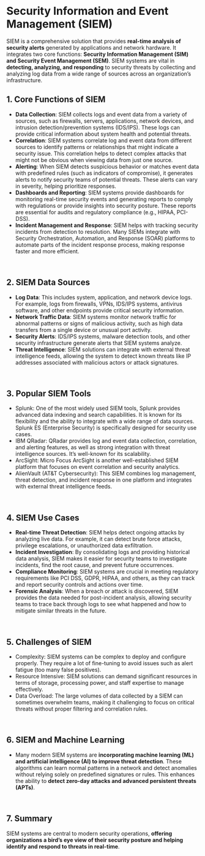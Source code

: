 <br>

# Security Information and Event Management (SIEM)
SIEM is a comprehensive solution that provides **real-time analysis of security alerts** generated by applications and network hardware. It integrates two core functions: **Security Information Management (SIM) and Security Event Management (SEM)**. SIEM systems are vital in **detecting, analyzing, and responding** to security threats by collecting and analyzing log data from a wide range of sources across an organization’s infrastructure.

## 1. Core Functions of SIEM
  - **Data Collection**: SIEM collects logs and event data from a variety of sources, such as firewalls, servers, applications, network devices, and intrusion detection/prevention systems (IDS/IPS). These logs can provide critical information about system health and potential threats.
  - **Correlation**: SIEM systems correlate log and event data from different sources to identify patterns or relationships that might indicate a security issue. This correlation helps to detect complex attacks that might not be obvious when viewing data from just one source.
  - **Alerting**: When SIEM detects suspicious behavior or matches event data with predefined rules (such as indicators of compromise), it generates alerts to notify security teams of potential threats. These alerts can vary in severity, helping prioritize responses.
  - **Dashboards and Reporting**: SIEM systems provide dashboards for monitoring real-time security events and generating reports to comply with regulations or provide insights into security posture. These reports are essential for audits and regulatory compliance (e.g., HIPAA, PCI-DSS).
  - **Incident Management and Response**: SIEM helps with tracking security incidents from detection to resolution. Many SIEMs integrate with Security Orchestration, Automation, and Response (SOAR) platforms to automate parts of the incident response process, making response faster and more efficient.  
<br>

## 2. SIEM Data Sources
  - **Log Data**: This includes system, application, and network device logs. For example, logs from firewalls, VPNs, IDS/IPS systems, antivirus software, and other endpoints provide critical security information.
  - **Network Traffic Data**: SIEM systems monitor network traffic for abnormal patterns or signs of malicious activity, such as high data transfers from a single device or unusual port activity.
  - **Security Alerts**: IDS/IPS systems, malware detection tools, and other security infrastructure generate alerts that SIEM systems analyze.
  - **Threat Intelligence**: SIEM solutions can integrate with external threat intelligence feeds, allowing the system to detect known threats like IP addresses associated with malicious actors or attack signatures.  
<br>

## 3. Popular SIEM Tools
  - Splunk: One of the most widely used SIEM tools, Splunk provides advanced data indexing and search capabilities. It is known for its flexibility and the ability to integrate with a wide range of data sources. Splunk ES (Enterprise Security) is specifically designed for security use cases.
  - IBM QRadar: QRadar provides log and event data collection, correlation, and alerting features, as well as strong integration with threat intelligence sources. It’s well-known for its scalability.
  - ArcSight: Micro Focus ArcSight is another well-established SIEM platform that focuses on event correlation and security analytics.
  - AlienVault (AT&T Cybersecurity): This SIEM combines log management, threat detection, and incident response in one platform and integrates with external threat intelligence feeds.  
<br>

## 4. SIEM Use Cases
  - **Real-time Threat Detection**: SIEM helps detect ongoing attacks by analyzing live data. For example, it can detect brute force attacks, privilege escalations, or unauthorized data exfiltration.
  - **Incident Investigation**: By consolidating logs and providing historical data analysis, SIEM makes it easier for security teams to investigate incidents, find the root cause, and prevent future occurrences.
  - **Compliance Monitoring**: SIEM systems are crucial in meeting regulatory requirements like PCI DSS, GDPR, HIPAA, and others, as they can track and report security controls and actions over time.
  - **Forensic Analysis**: When a breach or attack is discovered, SIEM provides the data needed for post-incident analysis, allowing security teams to trace back through logs to see what happened and how to mitigate similar threats in the future.  
<br>

## 5. Challenges of SIEM
  - Complexity: SIEM systems can be complex to deploy and configure properly. They require a lot of fine-tuning to avoid issues such as alert fatigue (too many false positives).
  - Resource Intensive: SIEM solutions can demand significant resources in terms of storage, processing power, and staff expertise to manage effectively.
  - Data Overload: The large volumes of data collected by a SIEM can sometimes overwhelm teams, making it challenging to focus on critical threats without proper filtering and correlation rules.  
<br>

## 6. SIEM and Machine Learning
  - Many modern SIEM systems are **incorporating machine learning (ML) and artificial intelligence (AI) to improve threat detection**. These algorithms can learn normal patterns in a network and detect anomalies without relying solely on predefined signatures or rules. This enhances the ability to **detect zero-day attacks and advanced persistent threats (APTs)**.  
<br>

## 7. Summary
SIEM systems are central to modern security operations, **offering organizations a bird’s eye view of their security posture and helping identify and respond to threats in real-time**.  
<br>